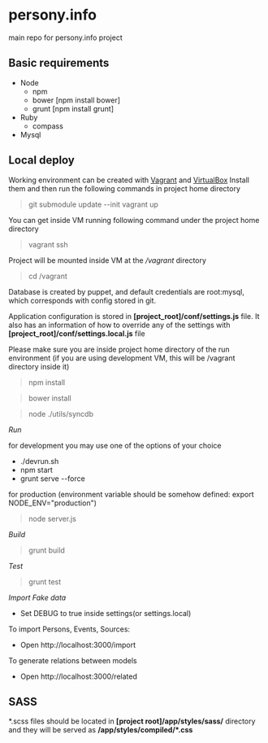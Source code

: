 persony.info
============

main repo for persony.info project

Basic requirements
------------------

* Node
    * npm
    * bower [npm install bower]
    * grunt [npm install grunt]
* Ruby
    * compass
* Mysql

Local deploy
------------

Working environment can be created with [Vagrant](http://www.vagrantup.com/) and [VirtualBox](https://www.virtualbox.org/)
Install them and then run the following commands in project home directory

> git submodule update --init
> vagrant up

You can get inside VM running following command under the project home directory
> vagrant ssh

Project will be mounted inside VM at the */vagrant* directory
> cd /vagrant

Database is created by puppet, and default credentials are root:mysql, which corresponds with config stored in git.

Application configuration is stored in **[project_root]/conf/settings.js** file.
It also has an information of how to override any of the settings with **[project_root]/conf/settings.local.js** file

Please make sure you are inside project home directory of the run environment
(if you are using development VM, this will be /vagrant directory inside it)

> npm install

> bower install

> node ./utils/syncdb


*Run*

for development you may use one of the options of your choice
* ./devrun.sh
* npm start
* grunt serve --force

for production (environment variable should be somehow defined: export NODE_ENV="production")
> node server.js

*Build*

> grunt build

*Test*

> grunt test


*Import Fake data*

- Set DEBUG to true inside settings(or settings.local)

To import Persons, Events, Sources:

- Open http://localhost:3000/import

To generate relations between models

- Open http://localhost:3000/related


SASS
-----

*.scss files should be located in **[project root]/app/styles/sass/** directory
and they will be served as **/app/styles/compiled/\*.css**